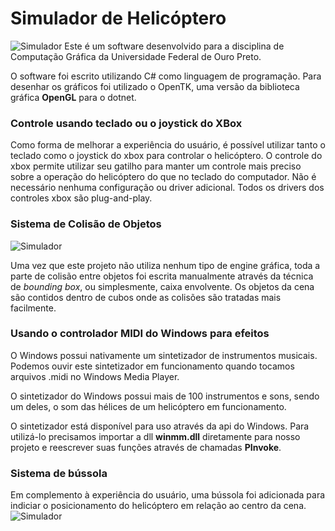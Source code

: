 
# Simulador de Helicóptero
![Simulador](CAP1.png)
Este é um software desenvolvido para a disciplina de Computação Gráfica da Universidade Federal de Ouro Preto.

O software foi escrito utilizando C# como linguagem de programação. Para desenhar os gráficos foi utilizado o OpenTK, uma versão da biblioteca gráfica **OpenGL** para o dotnet.

### Controle usando teclado ou o joystick do XBox
Como forma de melhorar a experiência do usuário, é possível utilizar tanto o teclado como o joystick do xbox para controlar o helicóptero. O controle do xbox permite utilizar seu gatilho para manter um controle mais preciso sobre a operação do helicóptero do que no teclado do computador. Não é necessário nenhuma configuração ou driver adicional. Todos os drivers dos controles xbox são plug-and-play.

### Sistema de Colisão de Objetos
![Simulador](CAP2.png)

Uma vez que este projeto não utiliza nenhum tipo de engine gráfica, toda a parte de colisão entre objetos foi escrita manualmente através da técnica de *bounding box*, ou simplesmente, caixa envolvente. Os objetos da cena são contidos dentro de cubos onde as colisões são tratadas mais facilmente.

### Usando o controlador MIDI do Windows para efeitos
O Windows possui nativamente um sintetizador de instrumentos musicais. Podemos ouvir este sintetizador em funcionamento quando tocamos arquivos .midi no Windows Media Player.

O sintetizador do Windows possui mais de 100 instrumentos e sons, sendo um deles, o som das hélices de um helicóptero em funcionamento.

O sintetizador está disponível para uso através da api do Windows. Para utilizá-lo precisamos importar a dll **winmm.dll** diretamente para nosso projeto e reescrever suas funções através de chamadas **PInvoke**.

### Sistema de bússola
Em complemento à experiência do usuário, uma bússola foi adicionada para indiciar o posicionamento do helicóptero em relação ao centro da cena.
![Simulador](CAP3.png)